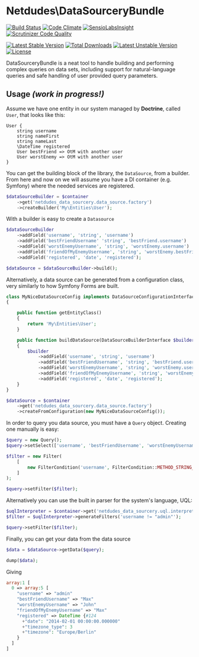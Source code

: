 # Netdudes\DataSourceryBundle
[![Build Status](https://travis-ci.org/netdudes/DataSourceryBundle.svg?branch=master)](https://travis-ci.org/netdudes/DataSourceryBundle)
[![Code Climate](https://codeclimate.com/github/netdudes/DataSourceryBundle/badges/gpa.svg)](https://codeclimate.com/github/netdudes/DataSourceryBundle)
[![SensioLabsInsight](https://insight.sensiolabs.com/projects/01abeffd-1a47-47ce-9e74-ec577b7cffb6/mini.png)](https://insight.sensiolabs.com/projects/01abeffd-1a47-47ce-9e74-ec577b7cffb6)
[![Scrutinizer Code Quality](https://scrutinizer-ci.com/g/netdudes/DataSourceryBundle/badges/quality-score.png?b=master)](https://scrutinizer-ci.com/g/netdudes/DataSourceryBundle/?branch=master)

[![Latest Stable Version](https://poser.pugx.org/netdudes/data-sourcery-bundle/v/stable.svg)](https://packagist.org/packages/netdudes/data-sourcery-bundle) [![Total Downloads](https://poser.pugx.org/netdudes/data-sourcery-bundle/downloads.svg)](https://packagist.org/packages/netdudes/data-sourcery-bundle) [![Latest Unstable Version](https://poser.pugx.org/netdudes/data-sourcery-bundle/v/unstable.svg)](https://packagist.org/packages/netdudes/data-sourcery-bundle) [![License](https://poser.pugx.org/netdudes/data-sourcery-bundle/license.svg)](https://packagist.org/packages/netdudes/data-sourcery-bundle)

DataSourceryBundle is a neat tool to handle building and performing complex queries on data sets, including support for natural-language queries and safe handling of user provided query parameters.

## Usage *(work in progress!)*

Assume we have one entity in our system managed by **Doctrine**, called `User`, that looks like this:

```
User {
	string username
	string nameFirst
	string nameLast
	\DateTime registered
	User bestFriend => OtM with another user
	User worstEnemy => OtM with another user
}
```

You can get the building block of the library, the `DataSource`, from a builder. From here and now on we will assume you have a DI container (e.g. Symfony) where the needed services are registered.


```php
$dataSourceBuilder = $container
    ->get('netdudes_data_sourcery.data_source.factory')
    ->createBuilder('My\Entities\User');
```

With a builder is easy to create a `Datasource`


```php
$dataSourceBuilder
    ->addField('username', 'string', 'username')
    ->addField('bestFriendUsername' 'string', 'bestFriend.username')
    ->addField('worstEnemyUsername', 'string', 'worstEnemy.username')
    ->addField('friendOfMyEnemyUsername', 'string', 'worstEnemy.bestFriend.username')
    ->addField('registered', 'date', 'registered');

$dataSource = $dataSourceBuilder->build();
```

Alternatively, a data source can be generated from a configuration class, very similarly to how Symfony Forms are built.

```php
class MyNiceDataSourceConfig implements DataSourceConfigurationInterface
{

    public function getEntityClass()
    {
        return 'My\Entities\User';
    }

    public function buildDataSource(DataSourceBuilderInterface $builder)
    {
        $builder
            ->addField('username', 'string', 'username')
            ->addField('bestFriendUsername', 'string', 'bestFriend.username')
            ->addField('worstEnemyUsername', 'string', 'worstEnemy.username')
            ->addField('friendOfMyEnemyUsername', 'string', 'worstEnemy.bestFriend.username')
            ->addField('registered', 'date', 'registered');
    }
}

$dataSource = $container
	->get('netdudes_data_sourcery.data_source.factory')
	->createFromConfiguration(new MyNiceDataSourceConfig());
```

In order to query you data source, you must have a `Query` object. Creating one manually is easy:

```php
$query = new Query();
$query->setSelect(['username', 'bestFriendUsername', 'worstEnemyUsername', 'friendOfMyEnemyUsername', 'registered']);

$filter = new Filter(
    [
        new FilterCondition('username', FilterCondition::METHOD_STRING_EQ, 'admin')
    ]
);

$query->setFilter($filter);
```

Alternatively you can use the built in parser for the system's language, UQL:

```php
$uqlInterpreter = $container->get('netdudes_data_sourcery.uql.interpreter.factory')->create($dataSource);
$filter = $uqlInterpreter->generateFilters('username != "admin"');

$query->setFilter($filter);
```

Finally, you can get your data from the data source

```php
$data = $dataSource->getData($query);

dump($data);
```

Giving

```php
array:1 [
  0 => array:5 [
    "username" => "admin"
    "bestFriendUsername" => "Max"
    "worstEnemyUsername" => "John"
    "friendOfMyEnemyUsername" => "Max"
    "registered" => DateTime {#124
      +"date": "2014-02-01 00:00:00.000000"
      +"timezone_type": 3
      +"timezone": "Europe/Berlin"
    }
  ]
]
```
